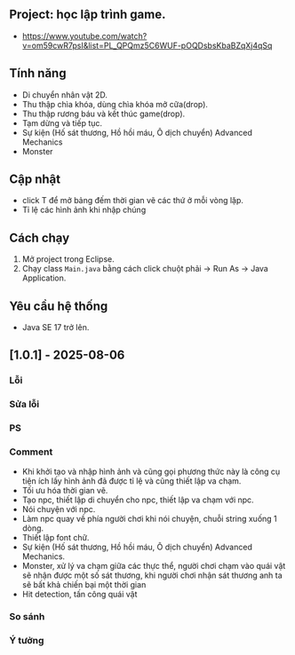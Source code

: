 ## Project: học lập trình game.

- https://www.youtube.com/watch?v=om59cwR7psI&list=PL_QPQmz5C6WUF-pOQDsbsKbaBZqXj4qSq
	
## Tính năng

- Di chuyển nhân vật 2D.
- Thu thập chìa khóa, dùng chìa khóa mở cữa(drop).
- Thu thập rương báu và kết thúc game(drop).
- Tạm dừng và tiếp tục.
- Sự kiện (Hố sát thương, Hồ hồi máu, Ô dịch chuyển) Advanced Mechanics
- Monster

## Cập nhật

- click T để mở bảng đếm thời gian vẽ các thứ ở mỗi vòng lặp.
- Tỉ lệ các hình ảnh khi nhập chúng
	
## Cách chạy

1. Mở project trong Eclipse.
2. Chạy class `Main.java` bằng cách click chuột phải → Run As → Java Application.

## Yêu cầu hệ thống

- Java SE 17 trở lên.
	
## [1.0.1] - 2025-08-06

### Lỗi 

### Sửa lỗi

### PS

### Comment

- Khi khởi tạo và nhập hình ảnh và cũng gọi phương thức này là công cụ tiện ích lấy hình ảnh đã được tỉ lệ và cũng thiết lập va chạm.
- Tối ưu hóa thời gian vẽ.
- Tạo npc, thiết lập di chuyển cho npc, thiết lập va chạm với npc.
- Nói chuyện với npc.
- Làm npc quay về phía người chơi khi nói chuyện, chuỗi string xuống 1 dòng.
- Thiết lập font chữ.
- Sự kiện (Hố sát thương, Hồ hồi máu, Ô dịch chuyển) Advanced Mechanics.
- Monster, xử lý va chạm giữa các thực thể, người chơi chạm vào quái vật sẽ nhận được một số sát thương, khi người chơi nhận sát thương anh ta sẽ bất khả chiến bại một thời gian
- Hit detection, tấn công quái vật

### So sánh

### Ý tưởng



